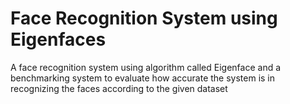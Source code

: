 # Face Recognition System using Eigenfaces
A face recognition system using algorithm called Eigenface and a benchmarking system to evaluate how accurate the system is in recognizing the faces according to the given dataset
